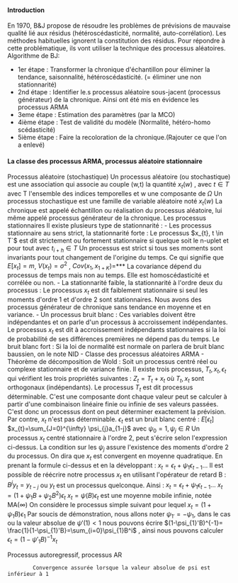 #### Introduction
 En 1970, B&J propose de résoudre les problèmes de prévisions de mauvaise qualité lié aux résidus (hétéroscédasticité, normalité, auto-corrélation). Les méthodes habituelles ignorent la constitution des résidus. Pour répondre à cette problématique, ils vont utiliser la technique des processus aléatoires.
 Algorithme de BJ:
 - 1er étape : Transformer la chronique d'échantillon pour éliminer la tendance, saisonnalité, hétéroscédasticité. (= éliminer une non stationnarité)
- 2nd étape : Identifier le.s processus aléatoire sous-jacent (processus générateur) de la chronique. Ainsi ont été mis en évidence les processus ARMA
- 3eme étape : Estimation des paramètres (par la MCO)
- 4ième étape : Test de validité du modèle (Normalité, hétéro-homo scédasticité)
- 5ième étape : Faire la recoloration de la chronique.(Rajouter ce que l'on a enlevé)

#### La classe des processus ARMA, processus aléatoire stationnaire
Processus aléatoire (stochastique)
	Un processus aléatoire (ou stochastique) est une association qui associe au couple (w,t) la quantité $x_{t}(w)$ , avec $t \in T$ avec T l'ensemble des indices temporelles et w une composante de $\Omega$
	Un processus stochastique est une famille de variable aléatoire noté $x_{t}(w)$
	La chronique est appelé échantillon ou réalisation du processus aléatoire, lui même appelé processus générateur de la chronique.
Les processus stationnaires
	Il existe plusieurs type de stationnarité :
	- Les processus stationnaire au sens strict, la stationnarité forte : Le processus $x_{t}, t \in T`$ est dit strictement ou fortement stationnaire si quelque soit le n-uplet
 et pour tout avec $t_{i+h}\in T$
	Un processus est strict si tous ses moments sont invariants pour tout changement de l'origine du temps. Ce qui signifie que $E[x_{t}]=m$, $V(x_{t})=\sigma ^2$ 
	, $Cov(x_{1}, x_{1+K}) =$*** La covariance dépend du processus de temps mais non au temps. Elle est homoscédasticité et corrélée ou non.
	- La stationnarité faible, la stationnarité à l'ordre deux du processus : Le processus $x_{t}$ est dit faiblement stationnaire si seul les moments d'ordre 1 et d'ordre 2 sont stationnaires. Nous avons des processus générateur de chronique sans tendance en moyenne et en variance.
	- Un processus bruit blanc : Ces variables doivent être indépendantes et on parle d'un processus à accroissement indépendantes. Le processus $x_{t}$ est dit à accroissement indépendants stationnaires si la loi de probabilité de ses différences premières ne dépend pas du temps. 
	Le bruit blanc fort : 
	Si la loi de normalité est normale on parlera de bruit blanc baussien, on le note NID 
	- 
Classe des processus aléatoires ARMA
	- Théorème de décomposition de Wold : Soit un processus centré réel ou complexe stationnaire et de variance finie. Il existe trois processus, $T_{t},x_{t},\epsilon_{t}$ qui vérifient les trois propriétés suivantes :
	$Z_{t}=T_{t}+x_{t}$
	où $T_{t}, x_{t}$ sont orthogonaux (indépendants).
		Le processus $T_{t}$ est dit processus déterminable. C'est une composante dont chaque valeur peut se calculer à partir d'une combinaison linéaire finie ou infinie de ses valeurs passées. C'est donc un processus dont on peut déterminer exactement la prévision. Par contre, $x_{t}$ n'est pas déterminable.
		$\epsilon_{t}$ est un bruit blanc centré : $E[\epsilon_{t}]$ 
		$x_{t}=\sum_{J=0}^{\infty} \psi_{j}a_{1-j}$ avec $\psi_{0}=1, \psi_{j}\in R$
		Un processus $x_{t}$ centré stationnaire à l'ordre 2, peut s'écrire selon l'expression ci-dessus. 
		La condition sur les $\psi_{j}$ assure l'existence des moments d'ordre 2 du processus. On dira que $x_{t}$ est convergent en moyenne quadratique.
		En prenant la formule ci-dessus et en la développant :
		$x_{t}=\epsilon_{t}+\psi_{1}\epsilon_{t-1}\dots$
		Il est possible de réécrire notre processus $x_{t}$ en utilisant l'opérateur de retard B : $B^jy_{t}=y_{t-j}$ ou $y_{t}$ est un processus quelconque. 
		Ainsi :
		$x_{t}=\epsilon_{t}+\psi_{1}\epsilon_{t-1}\dots$
		$x_{t}=(1+\psi_{1}B+\psi_{2}B^2)\epsilon_{t}$
		$x_{t}=\psi(B)\epsilon_{t}$ est une moyenne mobile infinie, notée MA($\infty$)
		On considère le processus simple suivant pour lequel $x_{t}=(1+\psi_{1}B)\epsilon_{1}$
			Par soucis de démonstration, nous allons noter $\psi_{1'}=-\psi_{1}$, dans le cas ou la valeur absolue de  $\psi'(1)<1$ nous pouvons écrire $(1-\psi_{1}'B)^{-1}= \frac{1}{1-\psi_{1}'B}=\sum_{i=0}\psi_{1}B^i$ , ainsi nous pouvons calculer $\epsilon_{t}=(1-\psi'_{1}B)^{-1}x_{t}$

Processus autoregressif, processus AR

			Convergence assurée lorsque la valeur absolue de psi est inférieur à 1
			